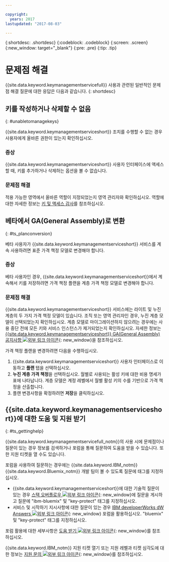 ```yaml
---

copyright:
  years: 2017
lastupdated: "2017-08-03"

---
```


{:shortdesc: .shortdesc}
{:codeblock: .codeblock}
{:screen: .screen}
{:new_window: target="_blank"}
{:pre: .pre}
{:tip: .tip}

# 문제점 해결

{{site.data.keyword.keymanagementservicefull}} 사용과 관련된 일반적인 문제점 해결 질문에 대한 응답은 다음과 같습니다.
{: shortdesc}

## 키를 작성하거나 삭제할 수 없음
{: #unabletomanagekeys}

{{site.data.keyword.keymanagementserviceshort}} 조치를 수행할 수 없는 경우 사용자에게 올바른 권한이 있는지 확인하십시오.

### 증상

{{site.data.keyword.keymanagementserviceshort}}
사용자 인터페이스에 액세스할 때,
키를 추가하거나 삭제하는 옵션을 볼 수 없습니다.

### 문제점 해결

적용 가능한 영역에서 올바른 역할이 지정되었는지
영역 관리자와 확인하십시오. 역할에 대한 자세한 정보는 [키 및 액세스 감사](managing-keys.html#viewkeyassignments)를 참조하십시오.

## 베타에서 GA(General Assembly)로 변환
{: #ts_planconversion}

베타 사용자가 {{site.data.keyword.keymanagementserviceshort}} 서비스를 계속 사용하려면 표준 가격 책정 모델로 변경해야 합니다.

### 증상

베타 사용자인 경우, {{site.data.keyword.keymanagementserviceshort}}에서 계속해서 키를 저장하려면 가격 책정 플랜을 계층 가격 책정 모델로 변경해야 합니다.

### 문제점 해결

{{site.data.keyword.keymanagementserviceshort}} 서비스에는 라이트 및 누진 계층의 두 가지 가격 책정 모델이 있습니다. 조직 또는 영역 관리자인 경우, 누진 계층 모델이 선택되었는지 확인하십시오. 계층 모델로 마이그레이션하지 않으려는 경우에는 사용 중단 전에 모든 키와 서비스 인스턴스가 제거되었는지 확인하십시오. 자세한 정보는 [{{site.data.keyword.keymanagementserviceshort}} GA(General Assembly) 공지사항 ![외부 링크 아이콘](../../icons/launch-glyph.svg "외부 링크 아이콘")]( "https://www.ibm.com/blogs/bluemix/2016/12/dallas-key-protect-ga/"){: new_window}을 참조하십시오.

가격 책정 플랜을 변경하려면 다음을 수행하십시오.

1. {{site.data.keyword.keymanagementserviceshort}} 사용자 인터페이스로 이동하고 **플랜** 탭을 선택하십시오.
2. **누진 계층 가격 책정**을 선택하십시오.
   월별로 사용되는 활성 키에 대한 비용 명세가 표에 나타납니다. 계층 모델은 계정 레벨에서 월별 활성 키의 수를 기반으로 가격 책정을 산출합니다.
3. 플랜 변경사항을 확정하려면 **저장**을 클릭하십시오.

## {{site.data.keyword.keymanagementserviceshort}}에 대한 도움 및 지원 받기
{: #ts_gettinghelp}

{{site.data.keyword.keymanagementservicefull_notm}}의 사용 시에 문제점이나 질문이 있는 경우 정보를 검색하거나 포럼을 통해 질문하여 도움을 받을 수 있습니다. 또한 지원 티켓을 열 수도 있습니다.

포럼을 사용하여 질문하는 경우에는 {{site.data.keyword.IBM_notm}} {{site.data.keyword.Bluemix_notm}} 개발 팀이 볼 수 있도록 질문에 태그를 지정하십시오.

- {{site.data.keyword.keymanagementserviceshort}}에 대한 기술적 질문이 있는 경우 [스택 오버플로우 ![외부 링크 아이콘](../../icons/launch-glyph.svg "외부 링크 아이콘")](http://stackoverflow.com/search?q=key-protect+ibm-bluemix ){: new_window}에 질문을 게시하고 질문에 "ibm-bluemix" 및 "key-protect" 태그를 지정하십시오.  
- 서비스 및 시작하기 지시사항에 대한 질문이 있는 경우 [IBM developerWorks dW Answers ![외부 링크 아이콘](../../icons/launch-glyph.svg "외부 링크 아이콘")](https://developer.ibm.com/answers/topics/key-protect/?smartspace=bluemix ){: new_window} 포럼을 활용하십시오. "bluemix" 및 "key-protect" 태그를 지정하십시오.

포럼 활용에 대한 세부사항은 [도움 받기 ![외부 링크 아이콘](../../icons/launch-glyph.svg "외부 링크 아이콘")](https://console.bluemix.net/docs/support/index.html#getting-help ){: new_window}를 참조하십시오.

{{site.data.keyword.IBM_notm}} 지원 티켓 열기 또는 지원 레벨과 티켓 심각도에 대한 정보는 [지원 문의 ![외부 링크 아이콘](../../icons/launch-glyph.svg "외부 링크 아이콘")](https://console.bluemix.net/docs/support/index.html#contacting-support ){: new_window}를 참조하십시오.
